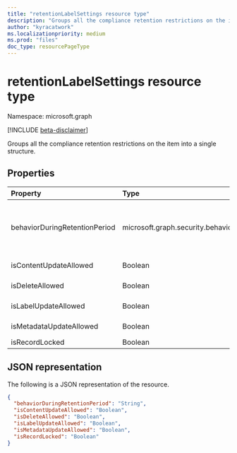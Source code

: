 ```yaml
---
title: "retentionLabelSettings resource type"
description: "Groups all the compliance retention restrictions on the item into a single structure."
author: "kyracatwork"
ms.localizationpriority: medium
ms.prod: "files"
doc_type: resourcePageType
---
```


# retentionLabelSettings resource type

Namespace: microsoft.graph

[!INCLUDE [beta-disclaimer](../../includes/beta-disclaimer.md)]

Groups all the compliance retention restrictions on the item into a single structure.

## Properties

| Property                      | Type                          | Description                                                                                                                                                                                                                                                |
| :---------------------------- | :---------------------------- | :--------------------------------------------------------------------------------------------------------------------------------------------------------------------------------------------------------------------------------------------------------- |
| behaviorDuringRetentionPeriod | microsoft.graph.security.behaviorDuringRetentionPeriod | Describes the item behavior during retention period. Possible values are: `doNotRetain`, `retain`, `retainAsRecord`, `retainAsRegulatoryRecord`, `unknownFutureValue`. Check - microsoft.graph.security.behaviorDuringRetentionPeriod enum for more details. Read-only. |
| isContentUpdateAllowed        | Boolean                          | Specifies whether updates to document content is allowed. Read-only.                                                                                                                                                                                |
| isDeleteAllowed               | Boolean                          | Specifies whether the document deletion is allowed. Read-only.                                                                                                                                                                                      |
| isLabelUpdateAllowed          | Boolean                          | Specifies if you are allowed to change the retention label on the document. Read-only.                                                                                                                                                                   |
| isMetadataUpdateAllowed       | Boolean                          | Specifies whether updates to the item metadata (for example, **Title** field) are blocked. Read-only.                                                                                                                                                                |
| isRecordLocked                | Boolean                          | Specifies whether the item is locked. Read-write.                                                                                                                                                                                                   |

## JSON representation

The following is a JSON representation of the resource.

<!-- {
"blockType": "resource",
"@odata.type": "microsoft.graph.retentionLabelSettings",
"optionalProperties": []
}-->

```json
{
  "behaviorDuringRetentionPeriod": "String",
  "isContentUpdateAllowed": "Boolean",
  "isDeleteAllowed": "Boolean",
  "isLabelUpdateAllowed": "Boolean",
  "isMetadataUpdateAllowed": "Boolean",
  "isRecordLocked": "Boolean"
}
```
